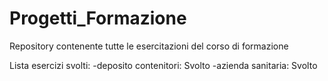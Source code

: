 # Progetti_Formazione
Repository contenente tutte le esercitazioni del corso di formazione

Lista esercizi svolti: 
-deposito contenitori: Svolto
-azienda sanitaria: Svolto

